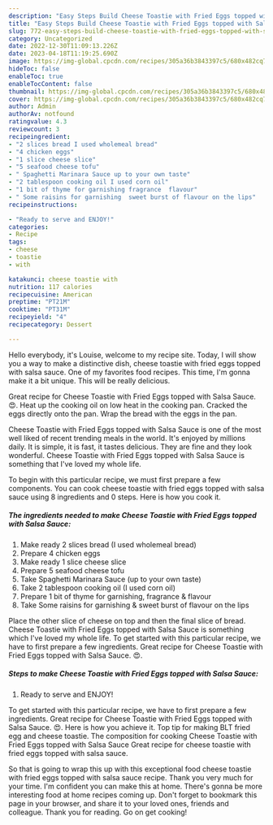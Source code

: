 ```yaml
---
description: "Easy Steps Build Cheese Toastie with Fried Eggs topped with Salsa Sauce yang Very Delicious"
title: "Easy Steps Build Cheese Toastie with Fried Eggs topped with Salsa Sauce yang Very Delicious"
slug: 772-easy-steps-build-cheese-toastie-with-fried-eggs-topped-with-salsa-sauce-yang-very-delicious
category: Uncategorized
date: 2022-12-30T11:09:13.226Z
date: 2023-04-18T11:19:25.690Z
image: https://img-global.cpcdn.com/recipes/305a36b3843397c5/680x482cq70/cheese-toastie-with-fried-eggs-topped-with-salsa-sauce-recipe-main-photo.jpg
hideToc: false
enableToc: true
enableTocContent: false
thumbnail: https://img-global.cpcdn.com/recipes/305a36b3843397c5/680x482cq70/cheese-toastie-with-fried-eggs-topped-with-salsa-sauce-recipe-main-photo.jpg
cover: https://img-global.cpcdn.com/recipes/305a36b3843397c5/680x482cq70/cheese-toastie-with-fried-eggs-topped-with-salsa-sauce-recipe-main-photo.jpg
author: Admin
authorAv: notfound
ratingvalue: 4.3
reviewcount: 3
recipeingredient:
- "2 slices bread I used wholemeal bread"
- "4 chicken eggs"
- "1 slice cheese slice"
- "5 seafood cheese tofu"
- " Spaghetti Marinara Sauce up to your own taste"
- "2 tablespoon cooking oil I used corn oil"
- "1 bit of thyme for garnishing fragrance  flavour"
- " Some raisins for garnishing  sweet burst of flavour on the lips"
recipeinstructions:

- "Ready to serve and ENJOY!"
categories:
- Recipe
tags:
- cheese
- toastie
- with

katakunci: cheese toastie with 
nutrition: 117 calories
recipecuisine: American
preptime: "PT21M"
cooktime: "PT31M"
recipeyield: "4"
recipecategory: Dessert

---
```



Hello everybody, it's Louise, welcome to my recipe site. Today, I will show you a way to make a distinctive dish, cheese toastie with fried eggs topped with salsa sauce. One of my favorites food recipes. This time, I'm gonna make it a bit unique. This will be really delicious.

Great recipe for Cheese Toastie with Fried Eggs topped with Salsa Sauce. 😍. Heat up the cooking oil on low heat in the cooking pan. Cracked the eggs directly onto the pan. Wrap the bread with the eggs in the pan.

Cheese Toastie with Fried Eggs topped with Salsa Sauce is one of the most well liked of recent trending meals in the world. It's enjoyed by millions daily. It is simple, it is fast, it tastes delicious. They are fine and they look wonderful. Cheese Toastie with Fried Eggs topped with Salsa Sauce is something that I've loved my whole life.


To begin with this particular recipe, we must first prepare a few components. You can cook cheese toastie with fried eggs topped with salsa sauce using 8 ingredients and 0 steps. Here is how you cook it.

<!--inarticleads1-->

##### The ingredients needed to make Cheese Toastie with Fried Eggs topped with Salsa Sauce:

1. Make ready 2 slices bread (I used wholemeal bread)
1. Prepare 4 chicken eggs
1. Make ready 1 slice cheese slice
1. Prepare 5 seafood cheese tofu
1. Take  Spaghetti Marinara Sauce (up to your own taste)
1. Take 2 tablespoon cooking oil (I used corn oil)
1. Prepare 1 bit of thyme for garnishing, fragrance &amp; flavour
1. Take  Some raisins for garnishing &amp; sweet burst of flavour on the lips


Place the other slice of cheese on top and then the final slice of bread. Cheese Toastie with Fried Eggs topped with Salsa Sauce is something which I&#39;ve loved my whole life. To get started with this particular recipe, we have to first prepare a few ingredients. Great recipe for Cheese Toastie with Fried Eggs topped with Salsa Sauce. 😍. 

<!--inarticleads2-->

##### Steps to make Cheese Toastie with Fried Eggs topped with Salsa Sauce:


1. Ready to serve and ENJOY!

To get started with this particular recipe, we have to first prepare a few ingredients. Great recipe for Cheese Toastie with Fried Eggs topped with Salsa Sauce. 😍. Here is how you achieve it. Top tip for making BLT fried egg and cheese toastie. The composition for cooking Cheese Toastie with Fried Eggs topped with Salsa Sauce Great recipe for cheese toastie with fried eggs topped with salsa sauce. 

So that is going to wrap this up with this exceptional food cheese toastie with fried eggs topped with salsa sauce recipe. Thank you very much for your time. I'm confident you can make this at home. There's gonna be more interesting food at home recipes coming up. Don't forget to bookmark this page in your browser, and share it to your loved ones, friends and colleague. Thank you for reading. Go on get cooking!
